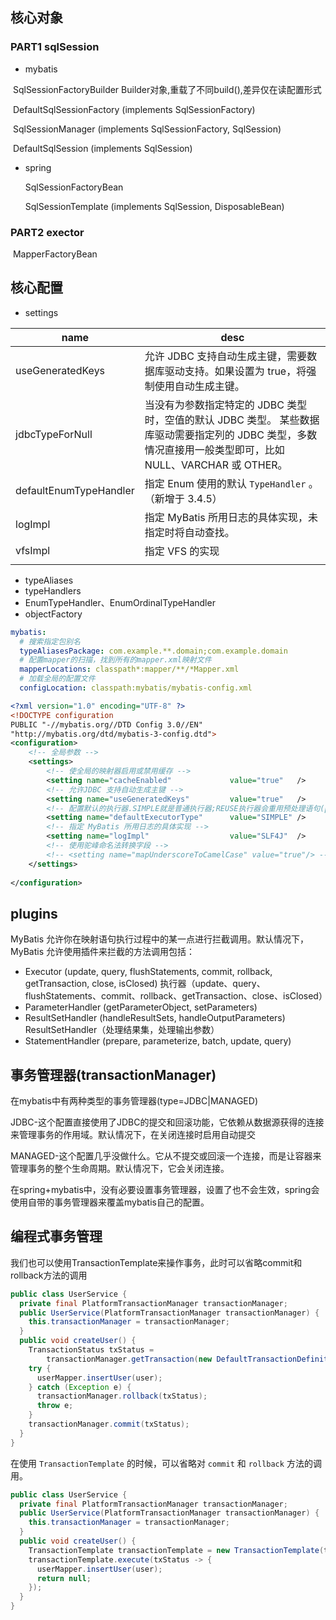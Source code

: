 ## 核心对象

### PART1 sqlSession

- mybatis

​	SqlSessionFactoryBuilder Builder对象,重载了不同build(),差异仅在读配置形式

​	DefaultSqlSessionFactory (implements SqlSessionFactory)

​	SqlSessionManager (implements SqlSessionFactory, SqlSession)

​	DefaultSqlSession (implements SqlSession)

- spring

  SqlSessionFactoryBean

  SqlSessionTemplate (implements SqlSession, DisposableBean)

### PART2 exector

​	MapperFactoryBean



## 核心配置

- settings

| name                   | desc                                                         |
| ---------------------- | ------------------------------------------------------------ |
| useGeneratedKeys       | 允许 JDBC 支持自动生成主键，需要数据库驱动支持。如果设置为 true，将强制使用自动生成主键。 |
| jdbcTypeForNull        | 当没有为参数指定特定的 JDBC 类型时，空值的默认 JDBC 类型。 某些数据库驱动需要指定列的 JDBC 类型，多数情况直接用一般类型即可，比如 NULL、VARCHAR 或 OTHER。 |
| defaultEnumTypeHandler | 指定 Enum 使用的默认 `TypeHandler` 。（新增于 3.4.5）        |
| logImpl                | 指定 MyBatis 所用日志的具体实现，未指定时将自动查找。        |
| vfsImpl                | 指定 VFS 的实现                                              |
|                        |                                                              |

- typeAliases
- typeHandlers
- EnumTypeHandler、EnumOrdinalTypeHandler
- objectFactory



```yml
mybatis:
  # 搜索指定包别名
  typeAliasesPackage: com.example.**.domain;com.example.domain
  # 配置mapper的扫描，找到所有的mapper.xml映射文件
  mapperLocations: classpath*:mapper/**/*Mapper.xml
  # 加载全局的配置文件
  configLocation: classpath:mybatis/mybatis-config.xml
```

```xml
<?xml version="1.0" encoding="UTF-8" ?>
<!DOCTYPE configuration
PUBLIC "-//mybatis.org//DTD Config 3.0//EN"
"http://mybatis.org/dtd/mybatis-3-config.dtd">
<configuration>
    <!-- 全局参数 -->
    <settings>
        <!-- 使全局的映射器启用或禁用缓存 -->
        <setting name="cacheEnabled"             value="true"   />
        <!-- 允许JDBC 支持自动生成主键 -->
        <setting name="useGeneratedKeys"         value="true"   />
        <!-- 配置默认的执行器.SIMPLE就是普通执行器;REUSE执行器会重用预处理语句(prepared statements);BATCH执行器将重用语句并执行批量更新 -->
        <setting name="defaultExecutorType"      value="SIMPLE" />
		<!-- 指定 MyBatis 所用日志的具体实现 -->
        <setting name="logImpl"                  value="SLF4J"  />
        <!-- 使用驼峰命名法转换字段 -->
		<!-- <setting name="mapUnderscoreToCamelCase" value="true"/> -->
	</settings>
	
</configuration>

```



## plugins

MyBatis 允许你在映射语句执行过程中的某一点进行拦截调用。默认情况下，MyBatis 允许使用插件来拦截的方法调用包括：

- Executor (update, query, flushStatements, commit, rollback, getTransaction, close, isClosed)
  执行器（update、query、flushStatements、commit、rollback、getTransaction、close、isClosed）
- ParameterHandler (getParameterObject, setParameters)
- ResultSetHandler (handleResultSets, handleOutputParameters)
  ResultSetHandler（处理结果集，处理输出参数）
- StatementHandler (prepare, parameterize, batch, update, query)



## 事务管理器(transactionManager)

在mybatis中有两种类型的事务管理器(type=JDBC|MANAGED)

JDBC-这个配置直接使用了JDBC的提交和回滚功能，它依赖从数据源获得的连接来管理事务的作用域。默认情况下，在关闭连接时启用自动提交

MANAGED-这个配置几乎没做什么。它从不提交或回滚一个连接，而是让容器来管理事务的整个生命周期。默认情况下，它会关闭连接。

在spring+mybatis中，没有必要设置事务管理器，设置了也不会生效，spring会使用自带的事务管理器来覆盖mybatis自己的配置。

## 编程式事务管理

我们也可以使用TransactionTemplate来操作事务，此时可以省略commit和rollback方法的调用

```java
public class UserService {
  private final PlatformTransactionManager transactionManager;
  public UserService(PlatformTransactionManager transactionManager) {
    this.transactionManager = transactionManager;
  }
  public void createUser() {
    TransactionStatus txStatus =
        transactionManager.getTransaction(new DefaultTransactionDefinition());
    try {
      userMapper.insertUser(user);
    } catch (Exception e) {
      transactionManager.rollback(txStatus);
      throw e;
    }
    transactionManager.commit(txStatus);
  }
}
```

在使用 `TransactionTemplate` 的时候，可以省略对 `commit` 和 `rollback` 方法的调用。

```java
public class UserService {
  private final PlatformTransactionManager transactionManager;
  public UserService(PlatformTransactionManager transactionManager) {
    this.transactionManager = transactionManager;
  }
  public void createUser() {
    TransactionTemplate transactionTemplate = new TransactionTemplate(transactionManager);
    transactionTemplate.execute(txStatus -> {
      userMapper.insertUser(user);
      return null;
    });
  }
}
```